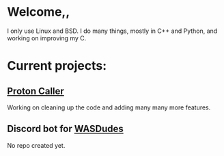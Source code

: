# Welcome,,
I only use Linux and BSD.
I do many things, mostly in C++ and Python, and working on improving my C.

# Current projects:
## [Proton Caller](https://github.com/caverym/proton-caller)
Working on cleaning up the code and adding many many more features.

## Discord bot for [WASDudes](https://www.twitch.tv/wasdudes)
No repo created yet.

